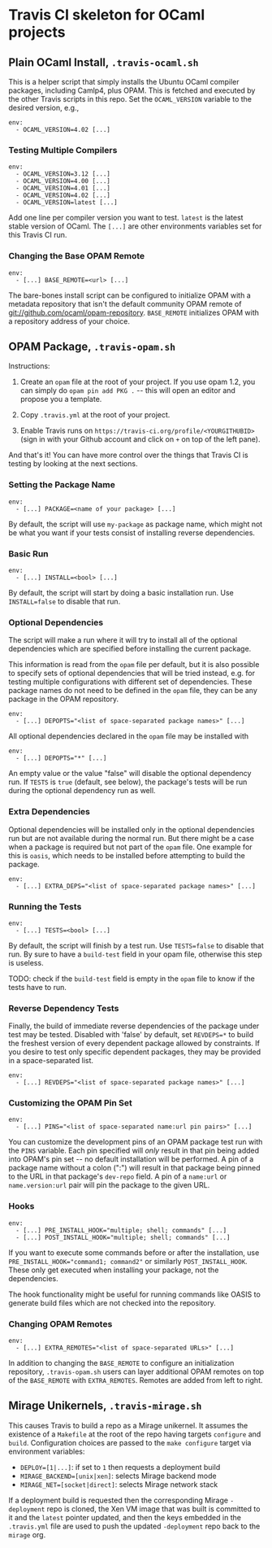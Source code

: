 # Travis CI skeleton for OCaml projects

## Plain OCaml Install, `.travis-ocaml.sh`

This is a helper script that simply installs the Ubuntu OCaml compiler packages,
including Camlp4, plus OPAM. This is fetched and executed by the other Travis
scripts in this repo. Set the `OCAML_VERSION` variable to the desired version,
e.g.,

```shell
env:
  - OCAML_VERSION=4.02 [...]
```

### Testing Multiple Compilers

```shell
env:
  - OCAML_VERSION=3.12 [...]
  - OCAML_VERSION=4.00 [...]
  - OCAML_VERSION=4.01 [...]
  - OCAML_VERSION=4.02 [...]
  - OCAML_VERSION=latest [...]
```

Add one line per compiler version you want to test. `latest` is the latest
stable version of OCaml. The `[...]` are other environments variables set for
this Travis CI run.

### Changing the Base OPAM Remote

```shell
env:
  - [...] BASE_REMOTE=<url> [...]
```

The bare-bones install script can be configured to initialize OPAM with
a metadata repository that isn't the default community OPAM remote of
[git://github.com/ocaml/opam-repository](git://github.com/ocaml/opam-repository).
`BASE_REMOTE` initializes OPAM with a repository address of your choice.

## OPAM Package, `.travis-opam.sh`

Instructions:

1. Create an `opam` file at the root of your project. If you use opam
   1.2, you can simply do `opam pin add PKG .` -- this will open an
   editor and propose you a template.

2. Copy `.travis.yml` at the root of your project.

3. Enable Travis runs on
   `https://travis-ci.org/profile/<YOURGITHUBID>` (sign in with your
   Github account and click on `+` on top of the left pane).

And that's it! You can have more control over the things that Travis
CI is testing by looking at the next sections.


### Setting the Package Name

```shell
env:
  - [...] PACKAGE=<name of your package> [...]
```

By default, the script will use `my-package` as package name, which
might not be what you want if your tests consist of installing reverse
dependencies.


### Basic Run

```shell
env:
  - [...] INSTALL=<bool> [...]
```

By default, the script will start by doing a basic installation
run. Use `INSTALL=false` to disable that run.


### Optional Dependencies

The script will make a run where it will try to install all of the
optional dependencies which are specified before installing the
current package.

This information is read from the `opam` file per default, but it is also
possible to specify sets of optional dependencies that will be tried instead,
e.g. for testing multiple configurations with different set of dependencies.
These package names do not need to be defined in the `opam` file, they can be
any package in the OPAM repository.

```shell
env:
  - [...] DEPOPTS="<list of space-separated package names>" [...]
```

All optional dependencies declared in the `opam` file may be installed
with

```shell
env:
  - [...] DEPOPTS="*" [...]
```

An empty value or the value "false" will disable the optional dependency
run. If `TESTS` is `true` (default, see below), the package's tests will
be run during the optional dependency run as well.

### Extra Dependencies

Optional dependencies will be installed only in the optional dependencies run
but are not available during the normal run. But there might be a case when a
package is required but not part of the `opam` file. One example for this is
`oasis`, which needs to be installed before attempting to build the package.

```shell
env:
  - [...] EXTRA_DEPS="<list of space-separated package names>" [...]
```

### Running the Tests

```shell
env:
  - [...] TESTS=<bool> [...]
```

By default, the script will finish by a test run. Use `TESTS=false` to
disable that run. By sure to have a `build-test` field in your opam file,
otherwise this step is useless.

TODO: check if the `build-test` field is empty in the `opam` file to
know if the tests have to run.


### Reverse Dependency Tests

Finally, the build of immediate reverse dependencies of the package
under test may be tested. Disabled with 'false' by default, set
`REVDEPS=*` to build the freshest version of every dependent package
allowed by constraints. If you desire to test only specific dependent
packages, they may be provided in a space-separated list.

```shell
env:
  - [...] REVDEPS="<list of space-separated package names>" [...]
```

### Customizing the OPAM Pin Set

```shell
env:
  - [...] PINS="<list of space-separated name:url pin pairs>" [...]
```

You can customize the development pins of an OPAM package test run with
the `PINS` variable. Each pin specified will *only* result in that pin
being added into OPAM's pin set -- no default installation will be
performed. A pin of a package name without a colon (":") will result in
that package being pinned to the URL in that package's `dev-repo`
field. A pin of a `name:url` or `name.version:url` pair will pin the
package to the given URL.

### Hooks

```shell
env:
  - [...] PRE_INSTALL_HOOK="multiple; shell; commands" [...]
  - [...] POST_INSTALL_HOOK="multiple; shell; commands" [...]
```

If you want to execute some commands before or after the installation, use
`PRE_INSTALL_HOOK="command1; command2"` or similarly `POST_INSTALL_HOOK`.
These only get executed when installing your package, not the dependencies.

The hook functionality might be useful for running commands like OASIS to
generate build files which are not checked into the repository.

### Changing OPAM Remotes

```shell
env:
  - [...] EXTRA_REMOTES="<list of space-separated URLs>" [...]
```

In addition to changing the `BASE_REMOTE` to configure an initialization
repository, `.travis-opam.sh` users can layer additional OPAM remotes on top
of the `BASE_REMOTE` with `EXTRA_REMOTES`. Remotes are added from left
to right.

## Mirage Unikernels, `.travis-mirage.sh`

This causes Travis to build a repo as a Mirage unikernel. It assumes the
existence of a `Makefile` at the root of the repo having targets `configure` and
`build`. Configuration choices are passed to the `make configure` target via
environment variables:

+ `DEPLOY=[1|...]`: if set to `1` then requests a deployment build
+ `MIRAGE_BACKEND=[unix|xen]`: selects Mirage backend mode
+ `MIRAGE_NET=[socket|direct]`: selects Mirage network stack

If a deployment build is requested then the corresponding Mirage `-deployment`
repo is cloned, the Xen VM image that was built is committed to it and the
`latest` pointer updated, and then the keys embedded in the `.travis.yml` file
are used to push the updated `-deployment` repo back to the `mirage` org.
